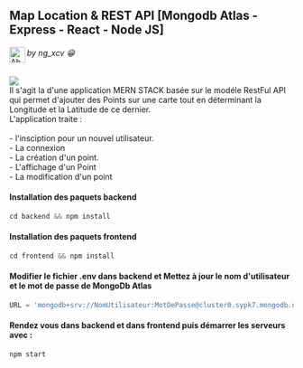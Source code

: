 

<h2>Map Location  & REST API [Mongodb Atlas - Express - React - Node JS] </h2>

<a href="https://github.com/ngxcv" title="Faites un tour sur mes autres projets" target="_blank" ><img align="left" alt="Ahmadou Ngary faye" height="28" src="https://i.ibb.co/JjJ0w2v/brand.png" /></a> <h6><em> by ng_xcv 😁 </em></h6>

<img src="https://img.shields.io/badge/-Gmail-D14836?style=for-the-badge&logo=Gmail&logoColor=white" />

<br/>
Il s'agit la d'une application MERN STACK basée sur le modéle RestFul API qui permet d'ajouter des Points sur 
une carte tout en déterminant la Longitude et la Latitude de ce dernier.<br />
L'application traite : <br />
    <br />
    - l'insciption pour un nouvel utilisateur. <br />
    - La connexion <br />
    - La création d'un point. <br />
    - L'affichage d'un Point <br />
    - La modification d'un point 

<br />

#### Installation des paquets backend 

```js
cd backend && npm install
```

#### Installation des paquets frontend 

```js
cd frontend && npm install
```

#### Modifier le fichier .env dans backend et Mettez à jour le nom d'utilisateur et le mot de passe de MongoDb Atlas 

```js
URL = 'mongodb+srv://NomUtilisateur:MotDePasse@cluster0.sypk7.mongodb.net/map?retryWrites=true&w=majority'
```


#### Rendez vous dans backend et dans frontend puis démarrer les serveurs avec :

```js
npm start
```

